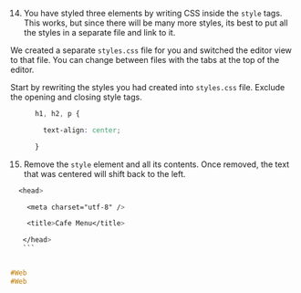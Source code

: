 14. You have styled three elements by writing CSS inside the `style` tags. This works, but since there will be many more styles, its best to put all the styles in a separate file and link to it.

We created a separate `styles.css` file for you and switched the editor view to that file. You can change between files with the tabs at the top of the editor.

Start by rewriting the styles you had created into `styles.css` file. Exclude the opening and closing style tags.

```css
      h1, h2, p {

        text-align: center;

      }
```


15.  Remove the `style` element and all its contents. Once removed, the text that was centered will shift back to the left. 

```css
  <head>

    <meta charset="utf-8" />

    <title>Cafe Menu</title>

   </head>
   ```


#Web
#Web 